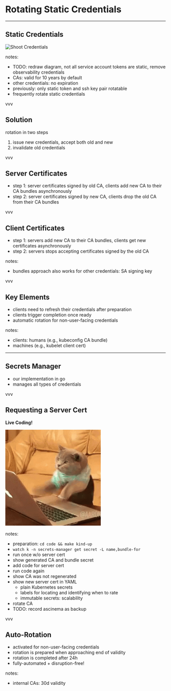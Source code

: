 # Rotating Static Credentials

---

## Static Credentials

![Shoot Credentials](../assets/01-shoot-credentials-before.excalidraw.png)
<!-- .element: class="r-stretch" -->

notes:
- TODO: redraw diagram, not all service account tokens are static, remove observability credentials
- CAs: valid for 10 years by default
- other credentials: no expiration
- previously: only static token and ssh key pair rotatable
- frequently rotate static credentials

vvv

## Solution

rotation in two steps

1. issue new credentials, accept both old and new
2. invalidate old credentials

vvv

<!-- https://github.com/gardener/gardener/blob/master/docs/development/secrets_management.md#certificate-signing -->

## Server Certificates

- step 1: server certificates signed by old CA, clients add new CA to their CA bundles asynchronously
- step 2: server certificates signed by new CA, clients drop the old CA from their CA bundles

vvv

## Client Certificates

- step 1: servers add new CA to their CA bundles, clients get new certificates asynchronously
- step 2: servers stops accepting certificates signed by the old CA

notes:
- bundles approach also works for other credentials: SA signing key

vvv

## Key Elements

- clients need to refresh their credentials after preparation
- clients trigger completion once ready
- automatic rotation for non-user-facing credentials

notes:
- clients: humans (e.g., kubeconfig CA bundle)
- machines (e.g., kubelet client cert)

---

## Secrets Manager

- our implementation in go
- manages all types of credentials

vvv

## Requesting a Server Cert

**Live Coding!**

![Live Coding](../assets/live-coding.gif)
<!-- .element: class="r-stretch" -->

notes:
- preparation: `cd code && make kind-up`
- `watch k -n secrets-manager get secret -L name,bundle-for`
- run once w/o server cert
- show generated CA and bundle secret
- add code for server cert
- run code again
- show CA was not regenerated
- show new server cert in YAML
  - plain Kubernetes secrets
  - labels for locating and identifying when to rate
  - immutable secrets: scalability
- rotate CA
- TODO: record ascinema as backup

vvv

## Auto-Rotation

- activated for non-user-facing credentials
- rotation is prepared when approaching end of validity
- rotation is completed after 24h
- fully-automated + disruption-free!

notes:
- internal CAs: 30d validity
